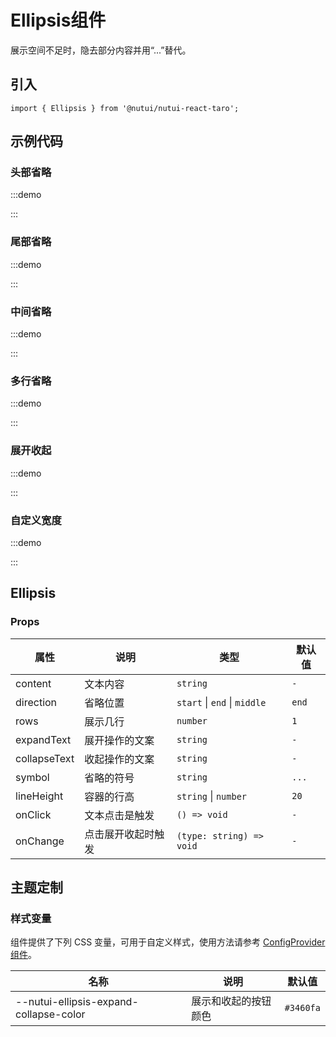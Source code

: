 # Ellipsis组件


展示空间不足时，隐去部分内容并用“...”替代。

## 引入

```tsx
import { Ellipsis } from '@nutui/nutui-react-taro';
```

## 示例代码

### 头部省略

:::demo

<CodeBlock src='taro/demo1.tsx'></CodeBlock>

:::

### 尾部省略

:::demo

<CodeBlock src='taro/demo2.tsx'></CodeBlock>

:::

### 中间省略

:::demo

<CodeBlock src='taro/demo3.tsx'></CodeBlock>

:::

### 多行省略

:::demo

<CodeBlock src='taro/demo4.tsx'></CodeBlock>

:::

### 展开收起

:::demo

<CodeBlock src='taro/demo5.tsx'></CodeBlock>

:::

### 自定义宽度

:::demo

<CodeBlock src='taro/demo6.tsx'></CodeBlock>

:::

## Ellipsis

### Props

| 属性 | 说明 | 类型 | 默认值 |
| --- | --- | --- | --- |
| content | 文本内容 | `string` | `-` |
| direction | 省略位置 | `start` \| `end` \| `middle`  | `end` |
| rows | 展示几行 | `number` | `1` |
| expandText | 展开操作的文案 | `string` | `-` |
| collapseText | 收起操作的文案 | `string` | `-` |
| symbol | 省略的符号 | `string` | `...` |
| lineHeight | 容器的行高 | `string` \| `number`  | `20` |
| onClick | 文本点击是触发 | `() => void` | `-` |
| onChange | 点击展开收起时触发 | `(type: string) => void` | `-` |

## 主题定制

### 样式变量

组件提供了下列 CSS 变量，可用于自定义样式，使用方法请参考 [ConfigProvider 组件](#/zh-CN/component/configprovider)。

| 名称 | 说明 | 默认值 |
| --- | --- | --- |
| \--nutui-ellipsis-expand-collapse-color | 展示和收起的按钮颜色 | `#3460fa` |